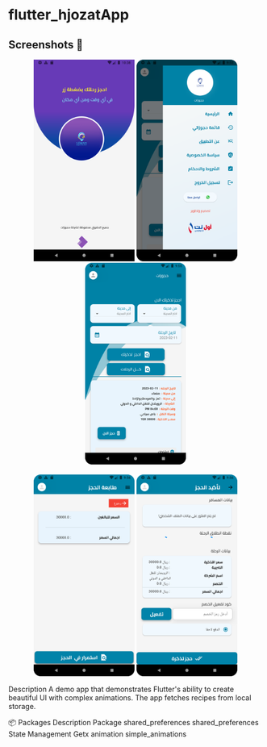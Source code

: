 # flutter_hjozatApp

## Screenshots 📸

<p align="center">
  <img src="Screenshot_1676101088.png" alt="Screenshot 1" width="200"/>
  <img src="Screenshot_20230211_095549.png" alt="Screenshot 2" width="200"/>
  <img src="Screenshot_20230211_095558.png" alt="Screenshot 3" width="200"/>  <br><br>
  <img src="Screenshot_4.png" alt="Screenshot 4" width="200"/>
  <img src="Screenshot_5.png" alt="Screenshot 5" width="200"/>
</p>

Description
A demo app that demonstrates Flutter's ability to create beautiful UI with complex animations. The app fetches recipes from local storage.

📦 Packages
Description	Package
shared_preferences	shared_preferences
State Management	Getx
animation	simple_animations
